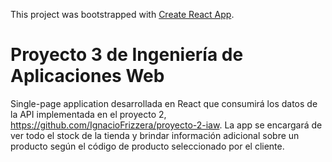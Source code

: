 This project was bootstrapped with [Create React App](https://github.com/facebook/create-react-app).

# Proyecto 3 de Ingeniería de Aplicaciones Web

Single-page application desarrollada en React que consumirá los datos de la API implementada en el proyecto 2, https://github.com/IgnacioFrizzera/proyecto-2-iaw. La app se encargará de ver todo el stock de la tienda y brindar información adicional sobre un producto según el código de producto seleccionado por el cliente.

